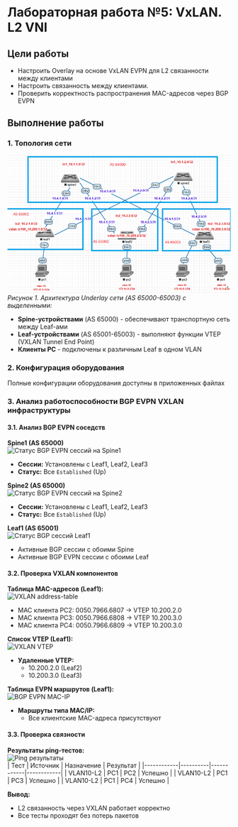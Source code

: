 # Лабораторная работа №5: VxLAN. L2 VNI

## Цели работы
- Настроить Overlay на основе VxLAN EVPN для L2 связанности между клиентами
- Настроить связанность между клиентами.
- Проверить корректность распространения MAC-адресов через BGP EVPN

## Выполнение работы

### 1. Топология сети
![Логическая схема сети с обозначением AS](https://github.com/lixadei/Otuslabs/blob/main/lab5/VxLAN.%20L2-VNI-topo.png) 
*Рисунок 1. Архитектура Underlay сети (AS 65000-65003) с выделенными:*
- **Spine-устройствами** (AS 65000) - обеспечивают транспортную сеть между Leaf-ами
- **Leaf-устройствами** (AS 65001-65003) - выполняют функции VTEP (VXLAN Tunnel End Point)
- **Клиенты PC** - подключены к различным Leaf в одном VLAN

### 2. Конфигурация оборудования
Полные конфигурации оборудования доступны в приложенных файлах

### 3. Анализ работоспособности BGP EVPN VXLAN инфраструктуры

#### 3.1. Анализ BGP EVPN соседств

**Spine1 (AS 65000)**  
![Статус BGP EVPN сессий на Spine1](https://github.com/user-attachments/assets/5642a6ba-b609-4794-b50d-2adff0a624ce)  
- **Сессии:** Установлены с Leaf1, Leaf2, Leaf3  
- **Статус:** Все `Established` (Up)  

**Spine2 (AS 65000)**  
![Статус BGP EVPN сессий на Spine2](https://github.com/user-attachments/assets/64525118-84fa-4eb4-8759-5059d3c63a01)  
- **Сессии:** Установлены с Leaf1, Leaf2, Leaf3  
- **Статус:** Все `Established` (Up)  

**Leaf1 (AS 65001)**  
![Статус BGP сессий Leaf1](https://github.com/user-attachments/assets/7c41c8e5-83d6-4937-bfc2-6551df31f244)  
- Активные BGP сессии с обоими Spine
- Активные BGP EVPN сессии с обоими Leaf

#### 3.2. Проверка VXLAN компонентов

**Таблица MAC-адресов (Leaf1):**  
![VXLAN address-table](https://github.com/user-attachments/assets/b3e64743-7371-46ac-915d-e01be3504bde)  
  - MAC клиента PC2: 0050.7966.6807 → VTEP 10.200.2.0 
  - MAC клиента PC3: 0050.7966.6808 → VTEP 10.200.3.0   
  - MAC клиента PC4: 0050.7966.6809 → VTEP 10.200.3.0  

**Список VTEP (Leaf1):**  
![VXLAN VTEP](https://github.com/user-attachments/assets/ee41da39-5111-4b06-9cdf-a2df070cb414)  
- **Удаленные VTEP:**  
  - 10.200.2.0 (Leaf2)  
  - 10.200.3.0 (Leaf3)

**Таблица EVPN маршрутов (Leaf1):**  
![BGP EVPN MAC-IP](https://github.com/user-attachments/assets/06f3c4b0-c5ad-4df2-b7ec-49cb2bf47649)  
- **Маршруты типа MAC/IP:**  
  - Все клиентские MAC-адреса присутствуют 

#### 3.3. Проверка связности

**Результаты ping-тестов:**  
![Ping результаты](https://github.com/user-attachments/assets/573a8e9f-cd4b-488d-b74e-7a18090fb13f)  
| Тест       | Источник | Назначение | Результат  |
|------------|----------|------------|------------| 
| VLAN10-L2  | PC1      | PC2        | Успешно    | 
| VLAN10-L2  | PC1      | PC3        | Успешно    |
| VLAN10-L2  | PC1      | PC4        | Успешно    |

**Вывод:**  
- L2 связанность через VXLAN работает корректно  
- Все тесты проходят без потерь пакетов  

